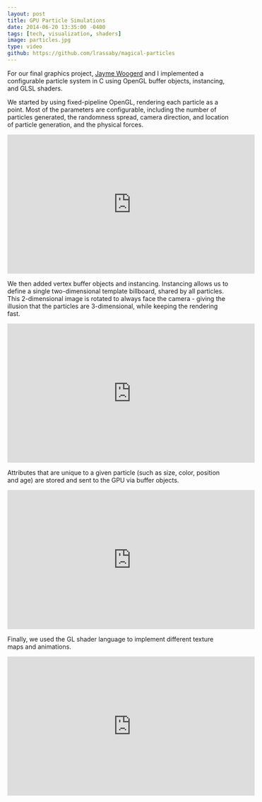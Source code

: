 ```yaml
---
layout: post
title: GPU Particle Simulations
date: 2014-06-20 13:35:00 -0400
tags: [tech, visualization, shaders]
image: particles.jpg
type: video
github: https://github.com/lrassaby/magical-particles
---
```

For our final graphics project, [Jayme Woogerd][jayme] and I implemented a
configurable particle system in C using OpenGL buffer 
objects, instancing, and GLSL shaders.

We started by using fixed-pipeline OpenGL, rendering each particle as a point.
Most of the parameters are configurable, including the number of 
particles generated, the randomness spread, camera direction, 
and location of particle generation, and the physical forces.

<div class="iframe-wrapper">
<iframe width="560" height="315" src="https://www.youtube.com/embed/d2dnotW9SSY" frameborder="0" allowfullscreen></iframe>
</div>

We then added vertex buffer objects and instancing. Instancing 
allows us to define a single two-dimensional template billboard, 
shared by all particles. This 2-dimensional image is 
rotated to always face the camera - giving the illusion 
that the particles are 3-dimensional, while keeping the 
rendering fast.

<div class="iframe-wrapper">
<iframe width="560" height="315" src="https://www.youtube.com/embed/kWU0Iwb4JR0" frameborder="0" allowfullscreen></iframe>
</div>           
               
Attributes that are unique to a given particle (such as size, 
color, position and age) are stored and sent to the GPU via 
buffer objects.
                
<div class="iframe-wrapper">
<iframe width="560" height="315" src="https://www.youtube.com/embed/RpUe9H8xyJo" frameborder="0" allowfullscreen></iframe>
</div>          

 Finally, we used the GL shader language to implement different
                texture maps and animations.

<div class="iframe-wrapper">
<iframe width="560" height="315" src="https://www.youtube.com/embed/1RiWas8iHeU" frameborder="0" allowfullscreen></iframe>
</div>          

        
[github]: https://github.com/lrassaby/magical-particles
[jayme]: http://jwoogerd.github.io/